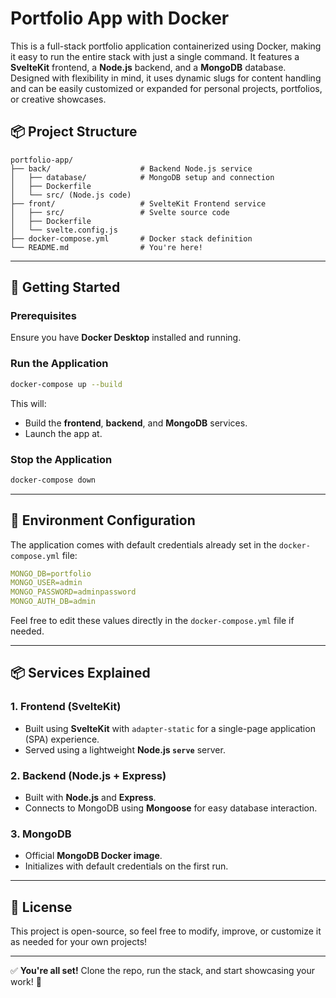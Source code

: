 # Portfolio App with Docker

This is a full-stack portfolio application containerized using Docker, making it easy to run the entire stack with just a single command. It features a **SvelteKit** frontend, a **Node.js** backend, and a **MongoDB** database. Designed with flexibility in mind, it uses dynamic slugs for content handling and can be easily customized or expanded for personal projects, portfolios, or creative showcases.

## 📦 Project Structure
```
portfolio-app/
├── back/                    # Backend Node.js service
│   ├── database/            # MongoDB setup and connection
│   ├── Dockerfile
│   └── src/ (Node.js code)
├── front/                   # SvelteKit Frontend service
│   ├── src/                 # Svelte source code
│   ├── Dockerfile
│   └── svelte.config.js
├── docker-compose.yml       # Docker stack definition
└── README.md                # You're here!
```

---

## 🚀 Getting Started

### Prerequisites
Ensure you have **Docker Desktop** installed and running.

### Run the Application
```bash
docker-compose up --build
```
This will:
- Build the **frontend**, **backend**, and **MongoDB** services.
- Launch the app at.

### Stop the Application
```bash
docker-compose down
```

---

## 🔧 Environment Configuration
The application comes with default credentials already set in the `docker-compose.yml` file:

```yaml
MONGO_DB=portfolio
MONGO_USER=admin
MONGO_PASSWORD=adminpassword
MONGO_AUTH_DB=admin
```

Feel free to edit these values directly in the `docker-compose.yml` file if needed.

---

## 📦 Services Explained

### 1. Frontend (SvelteKit)
- Built using **SvelteKit** with `adapter-static` for a single-page application (SPA) experience.
- Served using a lightweight **Node.js `serve`** server.

### 2. Backend (Node.js + Express)
- Built with **Node.js** and **Express**.
- Connects to MongoDB using **Mongoose** for easy database interaction.

### 3. MongoDB
- Official **MongoDB Docker image**.
- Initializes with default credentials on the first run.

---

## 📄 License
This project is open-source, so feel free to modify, improve, or customize it as needed for your own projects!

---

✅ **You're all set!** Clone the repo, run the stack, and start showcasing your work! 🚀

